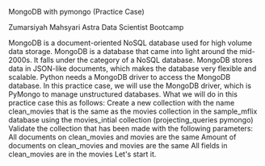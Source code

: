 MongoDB with pymongo (Practice Case)



Zumarsiyah Mahsyari
Astra Data Scientist Bootcamp

MongoDB is a document-oriented NoSQL database used for high volume data storage. MongoDB is a database that came into light around the mid-2000s. It falls under the category of a NoSQL database. MongoDB stores data in JSON-like documents, which makes the database very flexible and scalable. Python needs a MongoDB driver to access the MongoDB database. In this practice case, we will use the MongoDB driver, which is PyMongo to manage unstructured databases. What we will do in this practice case this as follows:
Create a new collection with the name clean_movies that is the same as the movies collection in the sample_mflix database using the movies_intial collection (projecting_queries pymongo)
Validate the collection that has been made with the following parameters:
All documents on clean_movies and movies are the same
Amount of documents on clean_movies and movies are the same
All fields in clean_movies are in the movies
Let's start it.
